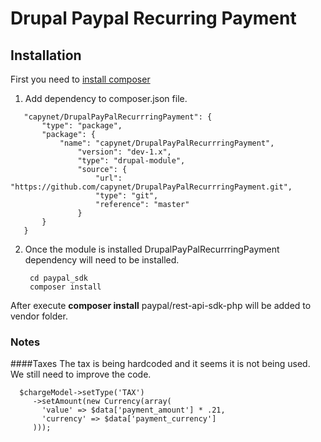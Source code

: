 # Drupal Paypal Recurring Payment


## Installation

First you need to [install composer](https://getcomposer.org/doc/00-intro.md#installation-linux-unix-osx)



1)  Add dependency to composer.json file.
 ```
    "capynet/DrupalPayPalRecurrringPayment": {
        "type": "package",
        "package": {
            "name": "capynet/DrupalPayPalRecurrringPayment",
                "version": "dev-1.x",
                "type": "drupal-module",
                "source": {
                    "url": "https://github.com/capynet/DrupalPayPalRecurrringPayment.git",
                    "type": "git",
                    "reference": "master"
                }
        }
    }
 ```
2)  Once the module is installed DrupalPayPalRecurrringPayment dependency will need to be installed.

         cd paypal_sdk
         composer install
  
         
After execute **composer install** paypal/rest-api-sdk-php will be added to vendor folder.


### Notes

####Taxes
The tax is being hardcoded and it seems it is not being used. We still need to improve the code.

 ```
   $chargeModel->setType('TAX')
      ->setAmount(new Currency(array(
        'value' => $data['payment_amount'] * .21,
        'currency' => $data['payment_currency']
      )));
 ```
